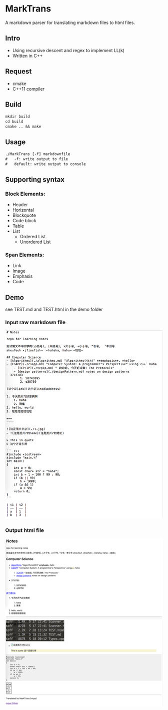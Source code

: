 # MarkTrans
A markdown parser for translating markdown files to html files.

## Intro
- Using recursive descent and regex to implement LL(k)
- Written in C++ 

## Request
- cmake
- C++11 compiler

## Build
```shell
mkdir build
cd build
cmake .. && make
```
## Usage
```
./MarkTrans [-f] markdownfile
#   -f: write output to file
#   default: write output to console
```

## Supporting syntax
### Block Elements:
- Header
- Horizontal
- Blockquote
- Code block
- Table
- List
    - Ordered List
    - Unordered List
    
### Span Elements:
- Link
- Image
- Emphasis
- Code



## Demo
see TEST.md and TEST.html in the demo folder

### Input raw markdown file
![mdraw](./pic/md.png)

### Output html file
![ht1](./pic/ht1.png)
![ht2](./pic/ht2.png)